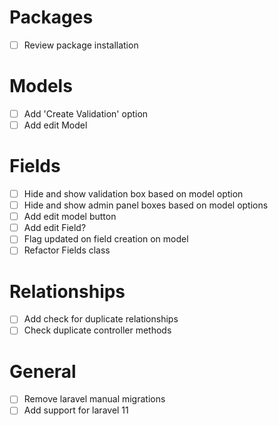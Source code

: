 # Packages
- [ ] Review package installation

# Models
- [ ] Add 'Create Validation' option
- [ ] Add edit Model

# Fields
- [ ] Hide and show validation box based on model option
- [ ] Hide and show admin panel boxes based on model options
- [ ] Add edit model button
- [ ] Add edit Field?
- [ ] Flag updated on field creation on model
- [ ] Refactor Fields class

# Relationships
- [ ] Add check for duplicate relationships
- [ ] Check duplicate controller methods 

# General
- [ ] Remove laravel manual migrations
- [ ] Add support for laravel 11